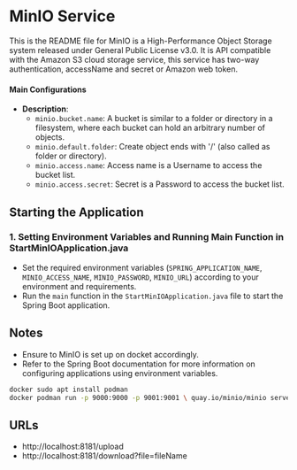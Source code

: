 # MinIO Service

This is the README file for MinIO is a High-Performance Object Storage system released under General Public License
v3.0.
It is API compatible with the Amazon S3 cloud storage service, this service has two-way authentication,
accessName and secret or Amazon web token.

#### Main Configurations

- **Description**:
    - `minio.bucket.name`: A bucket is similar to a folder or directory in a filesystem, where each bucket can hold an
      arbitrary number of objects.
    - `minio.default.folder`: Create object ends with '/' (also called as folder or directory).
    - `minio.access.name`: Access name is a Username to access the bucket list.
    - `minio.access.secret`: Secret is a Password to access the bucket list.

## Starting the Application

### 1. Setting Environment Variables and Running Main Function in StartMinIOApplication.java

- Set the required environment
  variables (`SPRING_APPLICATION_NAME`, `MINIO_ACCESS_NAME`, `MINIO_PASSWORD`, `MINIO_URL`)
  according to your environment and requirements.
- Run the `main` function in the `StartMinIOApplication.java` file to start the Spring Boot application.

## Notes

- Ensure to MinIO is set up on docket accordingly.
- Refer to the Spring Boot documentation for more information on configuring applications using environment variables.

```bash
docker sudo apt install podman
docker podman run -p 9000:9000 -p 9001:9001 \ quay.io/minio/minio server /data --console-address ":9001"
```

## URLs

- http://localhost:8181/upload
- http://localhost:8181/download?file=fileName